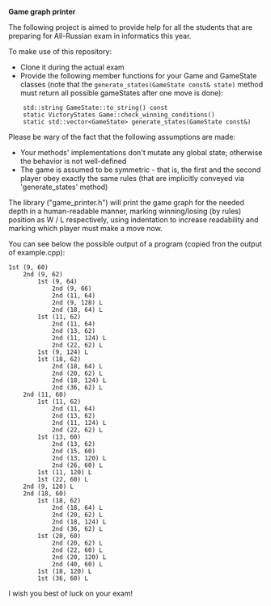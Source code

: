 **Game graph printer**

The following project is aimed to provide help for all the students that are preparing for All-Russian exam in informatics this year. 

To make use of this repository:
- Clone it during the actual exam
- Provide the following member functions for your Game and GameState classes (note that the `generate_states(GameState const& state)` method must return all possible gameStates after one move is done):
```
    std::string GameState::to_string() const
    static VictoryStates Game::check_winning_conditions()
    static std::vector<GameState> generate_states(GameState const&)
```
Please be wary of the fact that the following assumptions are made:
- Your methods' implementations don't mutate any global state; otherwise the behavior is not well-defined
- The game is assumed to be symmetric - that is, the first and the second player obey exactly the same rules (that are implicitly conveyed via 'generate_states' method)

The library ("game_printer.h") will print the game graph for the needed depth in a human-readable manner, marking winning/losing (by rules) position as W / L respectively, using indentation to increase readability and marking which player must make a move now.

You can see below the possible output of a program (copied fron the output of example.cpp):
```
1st (9, 60)
    2nd (9, 62)
        1st (9, 64)
            2nd (9, 66)
            2nd (11, 64)
            2nd (9, 128) L
            2nd (18, 64) L
        1st (11, 62)
            2nd (11, 64)
            2nd (13, 62)
            2nd (11, 124) L
            2nd (22, 62) L
        1st (9, 124) L
        1st (18, 62)
            2nd (18, 64) L
            2nd (20, 62) L
            2nd (18, 124) L
            2nd (36, 62) L
    2nd (11, 60)
        1st (11, 62)
            2nd (11, 64)
            2nd (13, 62)
            2nd (11, 124) L
            2nd (22, 62) L
        1st (13, 60)
            2nd (13, 62)
            2nd (15, 60)
            2nd (13, 120) L
            2nd (26, 60) L
        1st (11, 120) L
        1st (22, 60) L
    2nd (9, 120) L
    2nd (18, 60)
        1st (18, 62)
            2nd (18, 64) L
            2nd (20, 62) L
            2nd (18, 124) L
            2nd (36, 62) L
        1st (20, 60)
            2nd (20, 62) L
            2nd (22, 60) L
            2nd (20, 120) L
            2nd (40, 60) L
        1st (18, 120) L
        1st (36, 60) L
```
I wish you best of luck on your exam!
